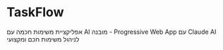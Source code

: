 # TaskFlow
אפליקציית משימות חכמה עם AI מובנה - Progressive Web App עם Claude AI לניהול משימות חכם ומקצועי
